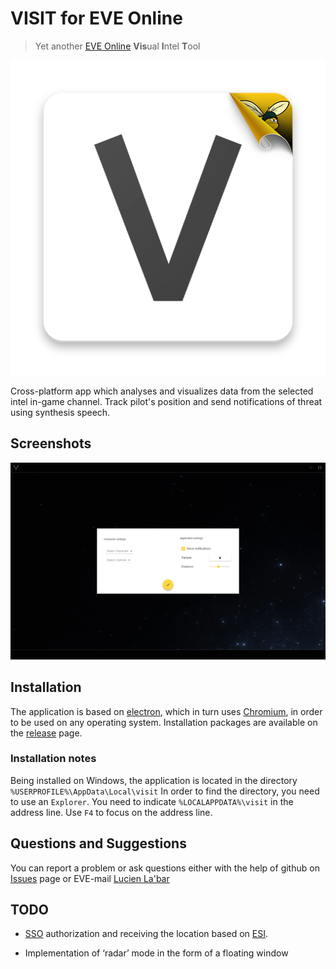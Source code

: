 # VISIT for EVE Online
>Yet another [EVE Online](https://www.eveonline.com/) **Vis**ual **I**ntel **T**ool

<p align="center">
    <img src="visit.bee.png" width="512" />
</p>

Cross-platform app which analyses and visualizes data from the selected intel in-game channel. Track pilot's position and send notifications of threat using synthesis speech.

## Screenshots

<p align="center">
    <img src="visit.screenshots.gif" width="672" />
</p>

## Installation

The application is based on [electron](https://electron.atom.io/), which in turn uses [Chromium](https://www.chromium.org/Home), in order to be used on any operating system. Installation packages are available on the [release](/releases/latest) page.

### Installation notes

Being installed on Windows, the application is located in the directory `%USERPROFILE%\AppData\Local\visit`
In order to find the directory, you need to use an `Explorer`. You need to indicate `%LOCALAPPDATA%\visit` in the address line. Use `F4` to focus on the address line.

## Questions and Suggestions

You can report a problem or ask questions either with the help of github on [Issues](/issues/new) page or EVE-mail [Lucien La'bar](https://gate.eveonline.com/Profile/Lucien%20La'bar)

## TODO

- [SSO](http://eveonline-third-party-documentation.readthedocs.io/en/latest/sso/index.html) authorization and receiving the location based on [ESI](https://esi.tech.ccp.is/latest/).

- Implementation of ‘radar’ mode in the form of a floating window

